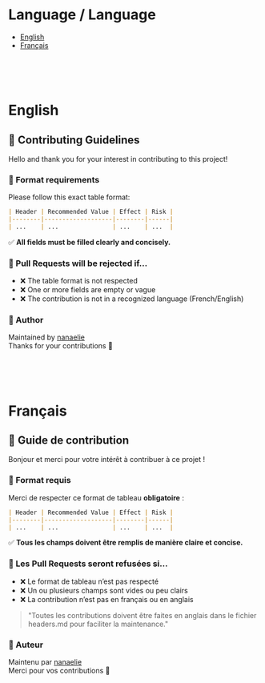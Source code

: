 
# Language / Language

- [English](#english)
- [Français](#français)

<br><br><br>

# English

## 🤝 Contributing Guidelines

Hello and thank you for your interest in contributing to this project!

### 📄 Format requirements

Please follow this exact table format:

```markdown
| Header | Recommended Value | Effect | Risk |
|--------|-------------------|--------|------|
| ...    | ...               | ...    | ...  |
```

✅ **All fields must be filled clearly and concisely.**

### 🚫 Pull Requests will be rejected if...

* ❌ The table format is not respected
* ❌ One or more fields are empty or vague
* ❌ The contribution is not in a recognized language (French/English)

### 👤 Author<br>
Maintained by [nanaelie](https://github.com/nanaelie)
<br>
Thanks for your contributions 💙

<br><br><br>

# Français

## 🤝 Guide de contribution

Bonjour et merci pour votre intérêt à contribuer à ce projet !

### 📄 Format requis

Merci de respecter ce format de tableau **obligatoire** :

```markdown
| Header | Recommended Value | Effect | Risk |
|--------|-------------------|--------|------|
| ...    | ...               | ...    | ...  |
```

✅ **Tous les champs doivent être remplis de manière claire et concise.**

### 🚫 Les Pull Requests seront refusées si...

* ❌ Le format de tableau n’est pas respecté
* ❌ Un ou plusieurs champs sont vides ou peu clairs
* ❌ La contribution n’est pas en français ou en anglais

> "Toutes les contributions doivent être faites en anglais dans le fichier headers.md pour faciliter la maintenance."

### 👤 Auteur<br>
Maintenu par [nanaelie](https://github.com/nanaelie)
<br>
Merci pour vos contributions 💙

